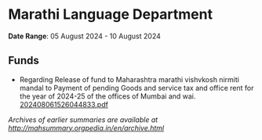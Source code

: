 # Marathi Language Department

**Date Range**: 05 August 2024 - 10 August 2024


## Funds
- Regarding Release of fund to Maharashtra marathi vishvkosh nirmiti mandal to Payment of pending Goods and service tax and office rent for the year of 2024-25 of the offices of Mumbai and wai.\
  [202408061526044833.pdf](https://gr.maharashtra.gov.in/Site/Upload/Government%20Resolutions/English/202408061526044833.pdf)


*Archives of earlier summaries are available at http://mahsummary.orgpedia.in/en/archive.html*